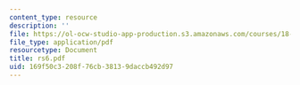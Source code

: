 ```yaml
---
content_type: resource
description: ''
file: https://ol-ocw-studio-app-production.s3.amazonaws.com/courses/18-06ci-linear-algebra-communications-intensive-spring-2004/169f50c3208f76cb38139daccb492d97_rs6.pdf
file_type: application/pdf
resourcetype: Document
title: rs6.pdf
uid: 169f50c3-208f-76cb-3813-9daccb492d97
---
```

